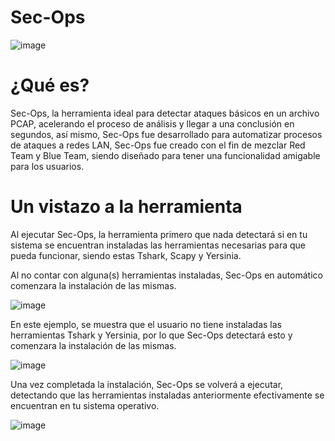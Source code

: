 # Sec-Ops

![image](https://user-images.githubusercontent.com/114626248/234379820-cb4c9de4-cae6-400e-a6e5-f527adedbc2b.png)

# ¿Qué es?

Sec-Ops, la herramienta ideal para detectar ataques básicos en un archivo PCAP, acelerando el proceso de análisis y llegar a una conclusión en segundos, así mismo, Sec-Ops fue desarrollado para automatizar procesos de ataques a redes LAN, Sec-Ops fue creado con el fin de mezclar Red Team y Blue Team, siendo diseñado para tener una funcionalidad amigable para los usuarios.

# Un vistazo a la herramienta

Al ejecutar Sec-Ops, la herramienta primero que nada detectará si en tu sistema se encuentran instaladas las herramientas necesarias para que pueda funcionar, siendo estas Tshark, Scapy y Yersinia.

Al no contar con alguna(s) herramientas instaladas, Sec-Ops en automático comenzara la instalación de las mismas.

![image](https://user-images.githubusercontent.com/114626248/234381593-d423df37-2258-4f55-b951-9dee71b40438.png)

En este ejemplo, se muestra que el usuario no tiene instaladas las herramientas Tshark y Yersinia, por lo que Sec-Ops detectará esto y comenzara la instalación de las mismas.

![image](https://user-images.githubusercontent.com/114626248/234382144-fa1fa33e-4387-4489-a45c-fce4a841a882.png)

Una vez completada la instalación, Sec-Ops se volverá a ejecutar, detectando que las herramientas instaladas anteriormente efectivamente se encuentran en tu sistema operativo.

![image](https://user-images.githubusercontent.com/114626248/234382414-721eeec9-0bfe-4856-8e7b-15f8470f2d48.png)










